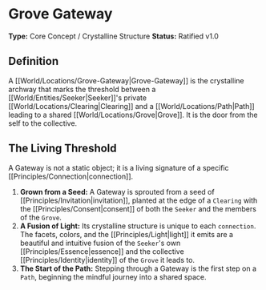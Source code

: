 # Grove Gateway

**Type:** Core Concept / Crystalline Structure
**Status:** Ratified v1.0

## Definition

A [[World/Locations/Grove-Gateway|Grove-Gateway]] is the crystalline archway that marks the threshold between a [[World/Entities/Seeker|Seeker]]'s private [[World/Locations/Clearing|Clearing]] and a [[World/Locations/Path|Path]] leading to a shared [[World/Locations/Grove|Grove]]. It is the door from the self to the collective.

## The Living Threshold

A Gateway is not a static object; it is a living signature of a specific [[Principles/Connection|connection]].

1.  **Grown from a Seed:** A Gateway is sprouted from a seed of [[Principles/Invitation|invitation]], planted at the edge of a `Clearing` with the [[Principles/Consent|consent]] of both the `Seeker` and the members of the `Grove`.
2.  **A Fusion of Light:** Its crystalline structure is unique to each `connection`. The facets, colors, and the [[Principles/Light|light]] it emits are a beautiful and intuitive fusion of the `Seeker`'s own [[Principles/Essence|essence]] and the collective [[Principles/Identity|identity]] of the `Grove` it leads to.
3.  **The Start of the Path:** Stepping through a Gateway is the first step on a `Path`, beginning the mindful journey into a shared space.

